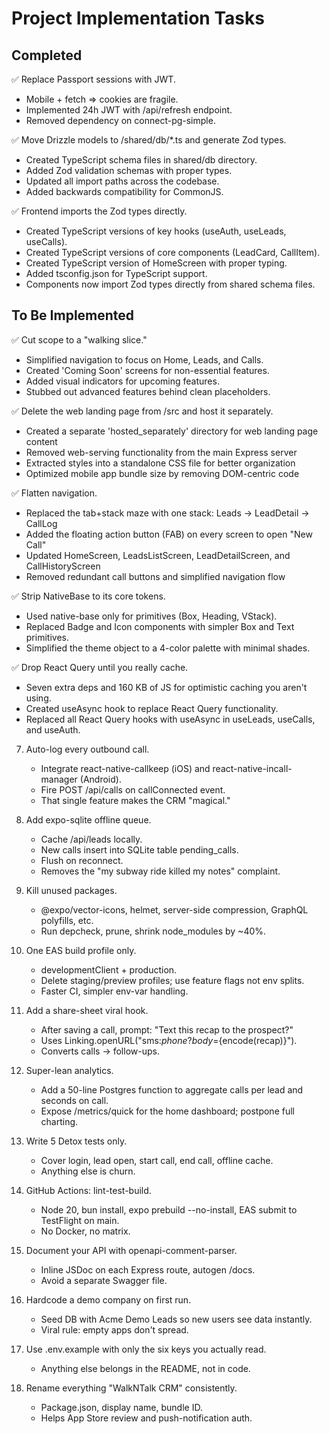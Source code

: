 # Project Implementation Tasks

## Completed

✅ Replace Passport sessions with JWT.
- Mobile + fetch ⇒ cookies are fragile. 
- Implemented 24h JWT with /api/refresh endpoint.
- Removed dependency on connect-pg-simple.

✅ Move Drizzle models to /shared/db/*.ts and generate Zod types.
- Created TypeScript schema files in shared/db directory.
- Added Zod validation schemas with proper types.
- Updated all import paths across the codebase.
- Added backwards compatibility for CommonJS.

✅ Frontend imports the Zod types directly.
- Created TypeScript versions of key hooks (useAuth, useLeads, useCalls).
- Created TypeScript versions of core components (LeadCard, CallItem).
- Created TypeScript version of HomeScreen with proper typing.
- Added tsconfig.json for TypeScript support.
- Components now import Zod types directly from shared schema files.

## To Be Implemented

✅ Cut scope to a "walking slice."
- Simplified navigation to focus on Home, Leads, and Calls.
- Created 'Coming Soon' screens for non-essential features.
- Added visual indicators for upcoming features.
- Stubbed out advanced features behind clean placeholders.

✅ Delete the web landing page from /src and host it separately.
- Created a separate 'hosted_separately' directory for web landing page content
- Removed web-serving functionality from the main Express server
- Extracted styles into a standalone CSS file for better organization
- Optimized mobile app bundle size by removing DOM-centric code

✅ Flatten navigation.
- Replaced the tab+stack maze with one stack: Leads → LeadDetail → CallLog
- Added the floating action button (FAB) on every screen to open "New Call"
- Updated HomeScreen, LeadsListScreen, LeadDetailScreen, and CallHistoryScreen
- Removed redundant call buttons and simplified navigation flow

✅ Strip NativeBase to its core tokens.
   - Used native-base only for primitives (Box, Heading, VStack).
   - Replaced Badge and Icon components with simpler Box and Text primitives.
   - Simplified the theme object to a 4-color palette with minimal shades.

✅ Drop React Query until you really cache.
   - Seven extra deps and 160 KB of JS for optimistic caching you aren't using.
   - Created useAsync hook to replace React Query functionality.
   - Replaced all React Query hooks with useAsync in useLeads, useCalls, and useAuth.

7. Auto-log every outbound call.
   - Integrate react-native-callkeep (iOS) and react-native-incall-manager (Android).
   - Fire POST /api/calls on callConnected event.
   - That single feature makes the CRM "magical."

8. Add expo-sqlite offline queue.
   - Cache /api/leads locally.
   - New calls insert into SQLite table pending_calls.
   - Flush on reconnect.
   - Removes the "my subway ride killed my notes" complaint.

9. Kill unused packages.
   - @expo/vector-icons, helmet, server-side compression, GraphQL polyfills, etc.
   - Run depcheck, prune, shrink node_modules by ~40%.

10. One EAS build profile only.
    - developmentClient + production.
    - Delete staging/preview profiles; use feature flags not env splits.
    - Faster CI, simpler env-var handling.

11. Add a share-sheet viral hook.
    - After saving a call, prompt: "Text this recap to the prospect?"
    - Uses Linking.openURL("sms:${phone}?body=${encode(recap)}").
    - Converts calls → follow-ups.

12. Super-lean analytics.
    - Add a 50-line Postgres function to aggregate calls per lead and seconds on call.
    - Expose /metrics/quick for the home dashboard; postpone full charting.

13. Write 5 Detox tests only.
    - Cover login, lead open, start call, end call, offline cache.
    - Anything else is churn.

14. GitHub Actions: lint-test-build.
    - Node 20, bun install, expo prebuild --no-install, EAS submit to TestFlight on main.
    - No Docker, no matrix.

15. Document your API with openapi-comment-parser.
    - Inline JSDoc on each Express route, autogen /docs.
    - Avoid a separate Swagger file.

16. Hardcode a demo company on first run.
    - Seed DB with Acme Demo Leads so new users see data instantly.
    - Viral rule: empty apps don't spread.

17. Use .env.example with only the six keys you actually read.
    - Anything else belongs in the README, not in code.

18. Rename everything "WalkNTalk CRM" consistently.
    - Package.json, display name, bundle ID.
    - Helps App Store review and push-notification auth.